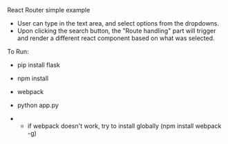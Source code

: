 React Router simple example

- User can type in the text area, and select options from the dropdowns.
- Upon clicking the search button, the "Route handling" part will trigger and render a different react component based on what was selected.

To Run:

- pip install flask
- npm install
- webpack
- python app.py

- * if webpack doesn't work, try to install globally (npm install webpack -g)